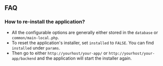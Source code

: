 FAQ
---

### How to re-install the application?

* All the configurable options are generally either stored in the `database` or `common/main-local.php`.
* To reset the application's installer, set `installed` to `FALSE`. You can find `installed` under `params`.
* Then go to either `http://yourhost/your-app/` or `http://yourhost/your-app/backend` and the application will start 
the installer again.
